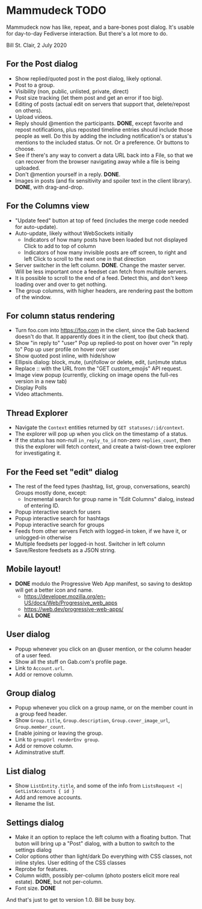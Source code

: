 # Mammudeck TODO

Mammudeck now has like, repeat, and a bare-bones post dialog. It's usable for day-to-day Fediverse interaction. But there's a lot more to do.

Bill St. Clair, 2 July 2020

## For the Post dialog

* Show replied/quoted post in the post dialog, likely optional.
* Post to a group.
* Visibility (non, public, unlisted, private, direct)
* Post size tracking (let them post and get an error if too big).
* Editing of posts
  (actual edit on servers that support that, delete/repost on others).
* Upload videos.
* Reply should @mention the participants.
  **DONE**, except favorite and repost notifications, plus
  reposted timeline entries should include those people as well.
  Do this by adding the including notification's or status's 
  mentions to the included status.
  Or not. Or a preference. Or buttons to choose.
* See if there's any way to convert a data URL back into a File,
  so that we can recover from the browser navigating away while a
  file is being uploaded.
* Don't @mention yourself in a reply.
  **DONE**.
* Images in posts (and fix sensitivity and spoiler text in the client library).
  **DONE**, with drag-and-drop.

## For the Columns view

* "Update feed" button at top of feed (includes the merge code needed
  for auto-update).
* Auto-update, likely without WebSockets initially
  * Indicators of how many posts have been loaded but not displayed
    Click to add to top of column
  * Indicators of how many invisible posts are off screen, to right and left
    Click to scroll to the next one in that direction
* Server switcher in the left column.
  **DONE**.
  Change the master server.
  Will be less important once a feedset can fetch from multiple servers.
* It is possible to scroll to the end of a feed.
  Detect this, and don't keep loading over and over to get nothing.
* The group columns, with higher headers, are rendering past the bottom
  of the window.

## For column status rendering

* Turn foo.com into https://foo.com in the client, since the Gab backend
  doesn't do that. It apparently does it in the client, too (but check that).
* Show "in reply to" "user"
  Pop up replied-to post on hover over "in reply to"
  Pop up user profile on hover over user
* Show quoted post inline, with hide/show
* Ellipsis dialog: block, mute, (un)follow or delete, edit, (un)mute status
* Replace :<emoji>: with the URL from the "GET custom_emojis" API request.
* Image view popup (currently, clicking on image opens the full-res version in a new tab)
* Display Polls
* Video attachments.

## Thread Explorer

* Navigate the `Context` entities returned by `GET statuses/:id/context`.
* The explorer will pop up when you click on the timestamp of a status.
* If the status has non-null `in_reply_to_id` non-zero
  `replies_count`, then this the explorer will fetch context,
  and create a twist-down tree explorer for investigating it.
  
## For the Feed set "edit" dialog

* The rest of the feed types (hashtag, list, group, conversations, search)
  Groups mostly done, except:
  * Incremental search for group name in "Edit Columns" dialog,
    instead of entering ID.
* Popup interactive search for users
* Popup interactive search for hashtags
* Popup interactive search for groups
* Feeds from other servers
  Fetch with logged-in token, if we have it, or unlogged-in otherwise
* Multiple feedsets per logged-in host.
  Switcher in left column
* Save/Restore feedsets as a JSON string.

## Mobile layout!

* **DONE** modulo the Progressive Web App manifest, so saving to desktop will
  get a better icon and name.
  * https://developer.mozilla.org/en-US/docs/Web/Progressive_web_apps
  * https://web.dev/progressive-web-apps/
  * **ALL DONE**

## User dialog

* Popup whenever you click on an @user mention, or the column header of a user feed.
* Show all the stuff on Gab.com's profile page.
* Link to `Account.url`.
* Add or remove column.

## Group dialog

* Popup whenever you click on a group name, or on the member count in a
  group feed header.
* Show `Group.title`, `Group.description`, `Group.cover_image_url`, `Group.member_count`.
* Enable joining or leaving the group.
* Link to `groupUrl renderEnv group`.
* Add or remove column.
* Adiminstrative stuff.

## List dialog

* Show `ListEntity.title`, and some of the info from `ListsRequest <| GetListAccounts { id }`
* Add and remove accounts.
* Rename the list.

## Settings dialog

* Make it an option to replace the left column with a floating button.
  That buton will bring up a "Post" dialog, with a button to switch to
  the settings dialog
* Color options other than light/dark
  Do everything with CSS classes, not inline styles.
  User editing of the CSS classes
* Reprobe for features.
* Column width, possibly per-column (photo posters elicit more real estate).
  **DONE**, but not per-column.
* Font size.
  **DONE**

And that's just to get to version 1.0. Bill be busy boy.
